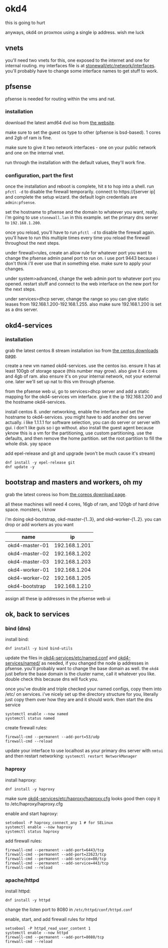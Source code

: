 # okd4
this is going to hurt

anyways, okd4 on proxmox using a single ip address. wish me luck

## vnets
you'll need two vnets for this, one exposed to the internet and one for internal routing. my interfaces file is at [stonewall/etc/network/interfaces](stonewall/etc/network/interfaces). you'll probably have to change some interface names to get stuff to work.

## pfsense
pfsense is needed for routing within the vms and nat. 

### installation
download the latest amd64 dvd iso from [the website](https://www.pfsense.org/download/).

make sure to set the guest os type to other (pfsense is bsd-based). 1 cores and 2gb of ram is fine.

make sure to give it two network interfaces - one on your public network and one on the internal vnet.

run through the installation with the default values, they'll work fine.

### configuration, part the first
once the installation and reboot is complete, hit `8` to hop into a shell. run `pfctl -d` to disable the firewall temporarily. connect to https://[server ip] and complete the setup wizard. the default login credentials are `admin:pfsense`. 

set the hostname to pfsense and the domain to whatever you want, really. i'm going to use `stonewall.lan` in this example. set the primary dns server to `192.168.1.200`.

once you reload, you'll have to run `pfctl -d` to disable the firewall again. you'll have to run this multiple times every time you reload the firewall throughout the next steps.

under firewall>rules, create an allow rule for whatever port you want to change the pfsense admin panel port to run on. i use port 9443 because i don't think i'll ever use that in something else. make sure to apply your changes.

under system>advanced, change the web admin port to whatever port you opened. restart stuff and connect to the web interface on the new port for the next steps.

under services>dhcp server, change the range so you can give static leases from 192.168.1.200-192.168.1.255. also make sure 192.168.1.200 is set as a dns server.

## okd4-services
### installation
grab the latest centos 8 stream installation iso from [the centos downloads page](https://www.centos.org/download/). 

create a new vm named okd4-services. use the centos iso. ensure it has at least 100gb of storage space (this number may grow). also give it 4 cores and 4gb of ram. also ensure it's on your internal network, not your external one. later we'll set up nat to this vm through pfsense.

from the pfsense web ui, go to services>dhcp server and add a static mapping for the okd4-services vm interface. give it the ip 192.168.1.200 and the hostname okd4-services.

install centos 8. 
  under networking, enable the interface and set the hostname to okd4-services.
    you might have to add another dns server actually. i like 1.1.1.1
  for software selection, you can do server or server with gui. i don't like guis so i go without. also install the guest agent because yknow this is a vm
  for the partitioning, use custom partitioning. use the defaults, and then remove the home partition. set the root partition to fill the whole disk. yay space

add epel-release and git and upgrade (won't be much cause it's stream)
```
dnf install -y epel-release git
dnf update -y
```

## bootstrap and masters and workers, oh my
grab the latest coreos iso from [the coreos download page](https://getfedora.org/coreos/download/).

all these machines will need 4 cores, 16gb of ram, and 120gb of hard drive space. monsters, i know

i'm doing okd-bootstrap, okd-master-{1..3}, and okd-worker-{1..2}. you can drop or add workers as you want

| name | ip |
| --- | --- |
| okd4-master-01 | 192.168.1.201 |
| okd4-master-02 | 192.168.1.202 |
| okd4-master-03 | 192.168.1.203 |
| okd4-worker-01 | 192.168.1.204 |
| okd4-worker-02 | 192.168.1.205 |
| okd4-bootstrap | 192.168.1.210 |

assign all these ip addresses in the pfsense web ui

## ok, back to services

### bind (dns)
install bind:
```
dnf install -y bind bind-utils
```
update the files in [okd4-services/etc/named.conf](okd4-services/etc/named.conf) and [okd4-services/named/](okd4-services/named/) as needed, if you changed the node ip addresses in pfsense. you'll probably want to change the base domain as well. the `okd4` just before the base domain is the cluster name, call it whatever you like. double check this because dns will fuck you.

once you've double and triple checked your named configs, copy them into /etc/ on services. i've nicely set up the directory structure for you, literally just copy them over how they are and it should work. then start the dns service
```
systemctl enable --now named
systemctl status named
```

create firewall rules:
```
firewall-cmd --permanent --add-port=53/udp
firewall-cmd --reload
```

update your interface to use localhost as your primary dns server with `nmtui` and then restart networking: `systemctl restart NetworkManager`

### haproxy
install haproxy:
```
dnf install -y haproxy
```

make sure [okd4-services/etc/haproxy/haproxy.cfg](okd4-services/etc/haproxy/haproxy.cfg) looks good then copy it to /etc/haproxy/haproxy.cfg

enable and start haproxy:
```
setsebool -P haproxy_connect_any 1 # for SELinux
systemctl enable --now haproxy
systemctl status haproxy
```

add firewall rules:
```
firewall-cmd --permanent --add-port=6443/tcp
firewall-cmd --permanent --add-port=22623/tcp
firewall-cmd --permanent --add-service=80/tcp
firewall-cmd --permanent --add-service=443/tcp
firewall-cmd --reload
```

### apache/httpd
install httpd:
```
dnf install -y httpd
```

change the listen port to 8080 in `/etc/httpd/conf/httpd.conf`

enable, start, and add firewall rules for httpd
```
setsebool -P httpd_read_user_content 1
systemctl enable --now httpd
firewall-cmd --permanent --add-port=8080/tcp
firewall-cmd --reload
```
